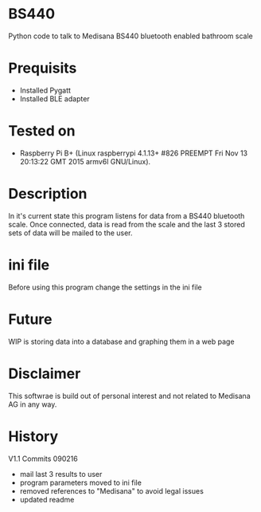 # BS440
Python code to talk to Medisana BS440 bluetooth enabled bathroom scale

# Prequisits
* Installed Pygatt
* Installed BLE adapter

# Tested on
* Raspberry Pi B+ (Linux raspberrypi 4.1.13+ #826 
  PREEMPT Fri Nov 13 20:13:22 GMT 2015 armv6l GNU/Linux).

# Description
In it's current state this program listens for data from a BS440 
bluetooth scale. Once connected, data is read from the scale and
the last 3 stored sets of data will be mailed to the user.

# ini file
Before using this program change the settings in the ini file

# Future
WIP is storing data into a database and graphing them in a web page

# Disclaimer
This softwrae is build out of personal interest and not related to 
Medisana AG in any way.

History
==========
V1.1 Commits 090216
+ mail last 3 results to user
+ program parameters moved to ini file
+ removed references to "Medisana" to avoid legal issues
+ updated readme 
